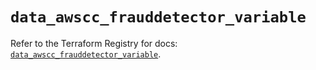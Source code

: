 # `data_awscc_frauddetector_variable`

Refer to the Terraform Registry for docs: [`data_awscc_frauddetector_variable`](https://registry.terraform.io/providers/hashicorp/awscc/0.70.0/docs/data-sources/frauddetector_variable).
